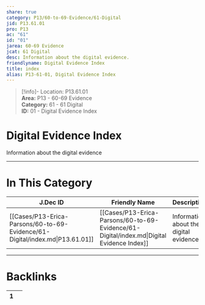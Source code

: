 ```yaml
---  
share: true  
category: P13/60-to-69-Evidence/61-Digital  
jid: P13.61.01  
pro: P13  
ac: "61"  
id: "01"  
jarea: 60-69 Evidence  
jcat: 61 Digital  
desc: Information about the digital evidence.  
friendlyname: Digital Evidence Index  
title: index  
alias: P13-61-01, Digital Evidence Index  
---  
```

  
>[!info]- Location: P13.61.01  
>**Area:** P13 - 60-69 Evidence  
>**Category:** 61 - 61 Digital  
>**ID:** 01 - Digital Evidence Index  
  
# Digital Evidence Index  
  
Information about the digital evidence  
   
  
  
---  
# In This Category  
  
| J.Dec ID                                                                     | Friendly Name                                                                             | Description                             |  
| ---------------------------------------------------------------------------- | ----------------------------------------------------------------------------------------- | --------------------------------------- |  
| [[Cases/P13-Erica-Parsons/60-to-69-Evidence/61-Digital/index.md\|P13.61.01]] | [[Cases/P13-Erica-Parsons/60-to-69-Evidence/61-Digital/index.md\|Digital Evidence Index]] | Information about the digital evidence. |  
  
  
---  
# Backlinks  
<div><table class="dataview table-view-table"><thead class="table-view-thead"><tr class="table-view-tr-header"><th class="table-view-th"><span></span><span class="dataview small-text">1</span></th><th class="table-view-th"><span></span></th></tr></thead><tbody class="table-view-tbody"></tbody></table></div>